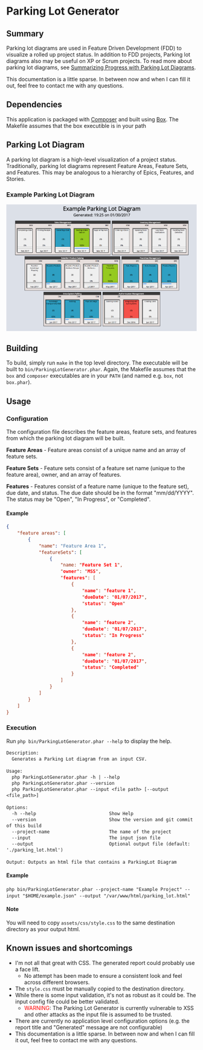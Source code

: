 # Parking Lot Generator

## Summary
Parking lot diagrams are used in Feature Driven Development (FDD) to visualize a
rolled up project status. In addition to FDD projects, Parking lot diagrams also
may be useful on XP or Scrum projects. To read more about parking lot diagrams,
see <a
href="http://leadinganswers.typepad.com/leading_answers/2007/02/summarizing_pro.html"
target="_blank">Summarizing Progress with Parking Lot Diagrams</a>.

This documentation is a little sparse. In between now and when I can fill it
out, feel free to contact me with any questions.

## Dependencies
This application is packaged with <a
href="https://getcomposer.org/doc/00-intro.md" target="_blank">Composer</a> and
built using <a href="https://github.com/box-project/box2"
target="_blank">Box</a>. The Makefile assumes that the box executible is in your
path

## Parking Lot Diagram
A parking lot diagram is a high-level visualization of a project status.
Traditionally, parking lot diagrams represent Feature Areas, Feature Sets, and
Features. This may be analogous to a hierarchy of Epics, Features, and Stories.

### Example Parking Lot Diagram
![example](./assets/images/example.png)

## Building
To build, simply run `make` in the top level directory.
The executable will be built to `bin/ParkingLotGenerator.phar`. Again, the
Makefile assumes that the `box` and `composer` executables are in your `PATH`
(and named e.g. `box`, not `box.phar`).

## Usage

### Configuration

The configuration file describes the feature areas, feature sets, and features
from which the parking lot diagram will be built.

**Feature Areas** - Feature areas consist of a unique name and an array of
feature sets.

**Feature Sets** - Feature sets consist of a feature set name (unique to the
feature area), owner, and an array of features.

**Features** - Features consist of a feature name (unique to the feature set),
due date, and status. The due date should be in the format "mm/dd/YYYY". The
status may be "Open", "In Progress", or "Completed".

#### Example
```json
{
    "feature areas": [
        {
            "name": "Feature Area 1",
            "featureSets": [
                {
                    "name: "Feature Set 1",
                    "owner": "MSS",
                    "features": [
                        {
                            "name": "feature 1",
                            "dueDate": "01/07/2017",
                            "status": "Open"
                        },
                        {
                            "name": "feature 2",
                            "dueDate": "01/07/2017",
                            "status": "In Progress"
                        },
                        {
                            "name": "feature 2",
                            "dueDate": "01/07/2017",
                            "status": "Completed"
                        }
                    ]
                }
            ]
        }
    ]
}
```

### Execution
Run `php bin/ParkingLotGenerator.phar --help` to display the help.
~~~
Description:
  Generates a Parking Lot diagram from an input CSV.

Usage:
  php ParkingLotGenerator.phar -h | --help
  php ParkingLotGenerator.phar --version
  php ParkingLotGenerator.phar --input <file path> [--output <file_path>]

Options:
  -h --help                           Show Help
  --version                           Show the version and git commit of this build
  --project-name                      The name of the project
  --input                             The input json file
  --output                            Optional output file (default: './parking_lot.html')

Output: Outputs an html file that contains a ParkingLot Diagram
~~~

#### Example
`php bin/ParkingLotGenerator.phar --project-name "Example Project" --input "$HOME/example.json" --output "/var/www/html/parking_lot.html"`

#### Note
You will need to copy `assets/css/style.css` to the same destination directory
as your output html.

## Known issues and shortcomings

* I'm not all that great with CSS. The generated report could probably use a
  face lift.
    * No attempt has been made to ensure a consistent look and feel across
      different browsers.
* The `style.css` must be manually copied to the destination directory.
* While there is some input validation, it's not as robust as it could be. The
  input config file could be better validated.
    * <span style="color:red">WARNING</span>: The Parking Lot Generator is
      currently vulnerable to XSS and other attacks as the input file is assumed
      to be trusted.
* There are currently no application level configuration options (e.g. the
  report title and "Generated" message are not configurable)
* This documentation is a little sparse. In between now and when I can fill it
  out, feel free to contact me with any questions.
